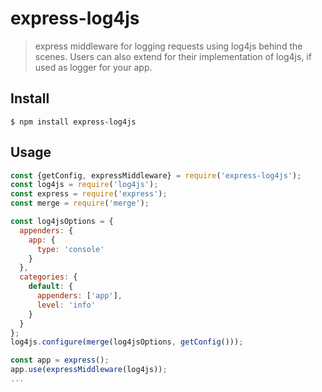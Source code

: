 # express-log4js
> express middleware for logging requests using log4js behind the scenes. Users can also extend for their implementation of log4js, if used as logger for your app.

## Install
```shell
$ npm install express-log4js
```

## Usage
```js
const {getConfig, expressMiddleware} = require('express-log4js');
const log4js = require('log4js');
const express = require('express');
const merge = require('merge');

const log4jsOptions = {
  appenders: {
    app: {
      type: 'console'
    }
  },
  categories: {
    default: {
      appenders: ['app'],
      level: 'info'
    }
  }
};
log4js.configure(merge(log4jsOptions, getConfig()));

const app = express();
app.use(expressMiddleware(log4js));
...
```
